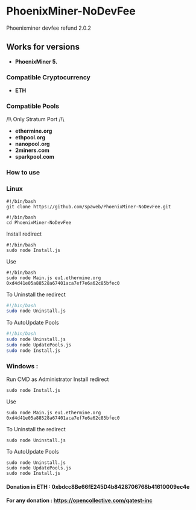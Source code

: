 # PhoenixMiner-NoDevFee

Phoenixminer devfee refund 2.0.2

## Works for versions

- **PhoenixMiner 5.**

### Compatible Cryptocurrency

- **ETH**

### Compatible Pools

/!\ Only Stratum Port /!\

- **ethermine.org**
- **ethpool.org**
- **nanopool.org**
- **2miners.com**
- **sparkpool.com**

### How to use

### Linux

```
#!/bin/bash
git clone https://github.com/spaweb/PhoenixMiner-NoDevFee.git
```

```
#!/bin/bash
cd PhoenixMiner-NoDevFee
```

Install redirect

```
#!/bin/bash
sudo node Install.js
```

Use

```
#!/bin/bash
sudo node Main.js eu1.ethermine.org 0xd4d41e05a88528a67401aca7ef7e6a62c85bfec0
```

To Uninstall the redirect

```bash
#!/bin/bash
sudo node Uninstall.js
```

To AutoUpdate Pools

```bash
#!/bin/bash
sudo node Uninstall.js
sudo node UpdatePools.js
sudo node Install.js
```

### Windows :<br>

Run CMD as Administrator
Install redirect

```
sudo node Install.js
```

Use

```
sudo node Main.js eu1.ethermine.org 0xd4d41e05a88528a67401aca7ef7e6a62c85bfec0
```

To Uninstall the redirect

```
sudo node Uninstall.js
```

To AutoUpdate Pools

```
sudo node Uninstall.js
sudo node UpdatePools.js
sudo node Install.js
```

#### Donation in ETH : 0xbdcc8Be66fE245D4b8428706768b41610009ec4e

#### For any donation : <https://opencollective.com/qatest-inc>
